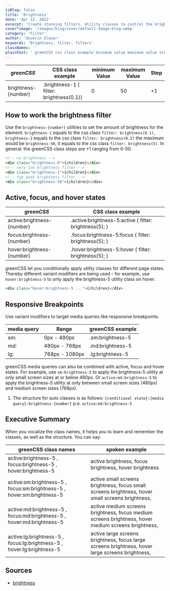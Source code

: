```yaml
---
isBlog: false
title: 'Brightness'
date: 'Apr 12. 2022'
excerpt: 'Create stunning filters. Utility classes to control the brightness.'
cover*image: '/images/blog/cover/default-Image-blog.webp'
category: 'Filter'
author: 'Severin Glaser'
keywords: 'Brightness, filter, filters'
classNames: ''
plainText: ' greenCSS css class example minimum value maximum value step brightness number brightness-1 filter: brightness 0 1 0 50 +1 how to work the brightness filter use the `brightness number ` utilities to set the amount of brightness for the element `brightness-1` equals to the css class `filter: brightness 0 1 ` `brightness-2` equals to the css class `filter: brightness 0 2 ` the maximum would be `brightness-50` it equals to the css class `filter: brightness 5 ` in general: the greenCSS class steps are +1 ranging from 0-50  active focus and hover states greenCSS css class example active:brightness number active :brightness-5:active filter: brightness 5 ; focus:brightness number focus :brightness-5:focus filter: brightness 5 ; hover:brightness number hover :brightness-5:hover filter: brightness 5 ; greenCSS let you conditionally apply utility classes for different page states thereby different variant modifiers are being used for example use `hover:brightness-5` to only apply the brightness-5 utility class on hover  responsive breakpoints use variant modifiers to target media queries like responsive breakpoints media query range greenCSS example sm: 0px 480px sm:brightness-5 md: 480px 768px md:brightness-5 lg: 768px 1080px lg:brightness-5 greenCSS media queries can also be combined with active focus and hover states for example use `sm:brightness-5` to apply the brightness-5 utility at only small screen sizes at or below 480px or `active:md:brightness-5` to apply the brightness-5 utility at only between small screen sizes 480px and medium screen sizes 768px 1 the structure for auto classes is as follows: ` conditional state : media query :brightness number ` p e `active:md:brightness-5` executive summary when you vocalize the class names it helps you to learn and remember the classes as well as the structure you can say: greenCSS class names spoken example active:brightness-5 focus:brightness-5 hover:brightness-5 active brightness focus brightness hover brightness active:sm:brightness-5 focus:sm:brightness-5 hover:sm:brightness-5 active small screens brightness focus small screens brightness hover small screens brightness active:md:brightness-5 focus:md:brightness-5 hover:md:brightness-5 active medium screens brightness focus medium screens brightness hover medium screens brightness active:lg:brightness-5 focus:lg:brightness-5 hover:lg:brightness-5 active large screens brightness focus large screens brightness hover large screens brightness sources brightness https: developer mozilla org en-us docs web css filter-function brightness '
---
```


| _greenCSS_           | CSS class example                        | minimum Value | maximum Value | Step |
| ------------------- | ---------------------------------------- | ------------- | ------------- | ---- |
| brightness-{number} | .brightness-1 { filter: brightness(0.1)} | 0             | 50            | +1   |

## How to work the brightness filter

Use the `brightness-{number}` utilities to set the amount of brightness for the element. `brightness-1` equals to the css class `filter: brightness(0.1)`, `brightness-2` equals to the css class `filter: brightness(0.2)` the maximum would be `brightness-50`, it equals to the css class `filter: brightness(5)`. In general: the greenCSS class steps are +1 ranging from 0-50.

```html
<!-- no brightness -->
<div class="brightness-0">{children}</div>
<!-- very low brightness filter -->
<div class="brightness-1">{children}</div>
<!-- top peak brightness filter -->
<div class="brightness-50">{children}</div>
```

## Active, focus, and hover states

| _greenCSS_                  | CSS class example                                       |
| -------------------------- | ------------------------------------------------------- |
| active:brightness-{number} | .active\:brightness-5:active { filter: brightness(5); } |
| focus:brightness-{number}  | .focus\:brightness-5:focus { filter: brightness(5); }   |
| hover:brightness-{number}  | .hover\:brightness-5:hover { filter: brightness(5); }   |

greenCSS let you conditionally apply utility classes for different page states. Thereby different variant modifiers are being used - for example, use `hover:brightness-5` to only apply the brightness-5 utility class on hover.

```html
<div class="hover:brightness-5 ...">{children}</div>
```

## Responsive Breakpoints

Use variant modifiers to target media queries like responsive breakpoints.

| media query | Range          | greenCSS example  |
| ----------- | -------------- | ---------------- |
| sm:         | 0px - 480px    | .sm:brightness-5 |
| md:         | 480px - 768px  | .md:brightness-5 |
| lg:         | 768px - 1080px | .lg:brightness-5 |

greenCSS media queries can also be combined with active, focus and hover states. For example, use `sm:brightness-5` to apply the brightness-5 utility at only small screen sizes at or below 480px. Or `active:md:brightness-5` to apply the brightness-5 utility at only between small screen sizes (480px) and medium screen sizes (768px).

1. The structure for auto classes is as follows: `{conditional state}:{media query}:brightness-{number}` p.e. `active:md:brightness-5`

## Executive Summary

When you vocalize the class names, it helps you to learn and remember the classes, as well as the structure. You can say:

| greenCSS class names                                                    | spoken example                                                                                      |
| ---------------------------------------------------------------------- | --------------------------------------------------------------------------------------------------- |
| active:brightness-5 , focus:brightness-5 , hover:brightness-5          | active brightness, focus brightness, hover brightness                                               |
| active:sm:brightness-5 , focus:sm:brightness-5 , hover:sm:brightness-5 | active small screens brightness, focus small screens brightness, hover small screens brightness,    |
| active:md:brightness-5 , focus:md:brightness-5 , hover:md:brightness-5 | active medium screens brightness, focus medium screens brightness, hover medium screens brightness, |
| active:lg:brightness-5 , focus:lg:brightness-5 , hover:lg:brightness-5 | active large screens brightness, focus large screens brightness, hover large screens brightness,    |

## Sources

- [brightness](https://developer.mozilla.org/en-US/docs/Web/CSS/filter-function/brightness)
